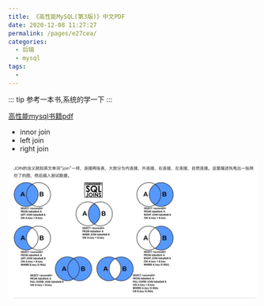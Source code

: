 ```yaml
---
title: 《高性能MySQL(第3版)》中文PDF
date: 2020-12-08 11:27:27
permalink: /pages/e27cea/
categories:
  - 后端
  - mysql
tags:
  - 
---
```


::: tip 参考一本书,系统的学一下
:::

[高性能mysql书籍pdf](/Users/hfb/Downloads/baidu/《高性能MySQL(第3版)》中文PDF.pdf )


* innor join 
* left join
* right join


<img src="./minilet/image-20210903190553756.png" alt="image-20210903190553756" style="zoom:80%;" />